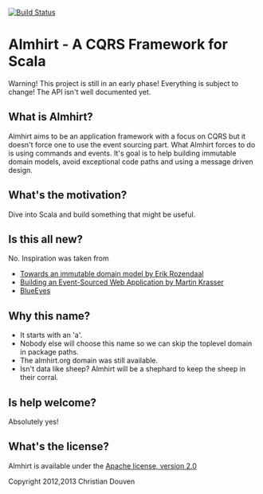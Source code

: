 [![Build Status](https://secure.travis-ci.org/chridou/almhirt.png)](http://travis-ci.org/chridou/almhirt) 

# Almhirt - A CQRS Framework for Scala

Warning! This project is still in an early phase! Everything is subject to change!
The API isn't well documented yet. 

## What is Almhirt?

Almhirt aims to be an application framework with a focus on CQRS but it doesn't force one to use the event sourcing part.
What Almhirt forces to do is using commands and events.
It's goal is to help building immutable domain models, avoid exceptional code paths and using a message driven design.

## What's the motivation?

Dive into Scala and build something that might be useful. 

## Is this all new?

No. Inspiration was taken from
* [Towards an immutable domain model by Erik Rozendaal](http://blog.zilverline.com/2011/02/01/towards-an-immutable-domain-model-introduction-part-1/)
* [Building an Event-Sourced Web Application by Martin Krasser](http://krasserm.blogspot.de/2011/11/building-event-sourced-web-application.html)
* [BlueEyes](http://noelwelsh.com/blueeyes/concurrency.html)

## Why this name?

* It starts with an 'a'.
* Nobody else will choose this name so we can skip the toplevel domain in package paths.
* The almhirt.org domain was still available.
* Isn't data like sheep? Almhirt will be a shephard to keep the sheep in their corral.

## Is help welcome?

Absolutely yes!

## What's the license?

Almhirt is available under the [Apache license, version 2.0](http://www.apache.org/licenses/LICENSE-2.0.html)

Copyright 2012,2013 Christian Douven

